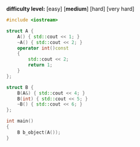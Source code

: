 **difficulty level:** [easy] [**medium**] [hard] [very hard]

```cpp
#include <iostream>

struct A {
	A() { std::cout << 1; }
	~A() { std::cout << 2; }
	operator int()const
	{
		std::cout << 2;
		return 1;
	}
};

struct B {
	B(A&) { std::cout << 4; }
	B(int) { std::cout << 5; }
	~B() { std::cout << 6; }
};

int main()
{
	B b_object(A());
}
```
